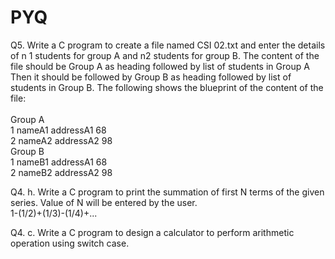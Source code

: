 # PYQ

Q5. Write a C program to create a file named CSI 02.txt and enter the details of n 1 students for group A and n2 students for group B. The content of the file should be Group A as heading followed by list of students in Group A Then it should be followed by Group B as heading followed by list of students in Group B. The following shows the blueprint of the content of the file:<br>
<br>
Group A<br>
1 nameA1 addressA1 68<br>
2 nameA2 addressA2 98<br>
Group B<br>
1 nameB1 addressA1 68<br>
2 nameB2 addressA2 98<br>

Q4. h. Write a C program to print the summation of first N terms of the given series. Value of N will be entered by the user.<br>
1-(1/2)+(1/3)-(1/4)+...

Q4. c. Write a C program to design a calculator to perform arithmetic operation using switch case.
